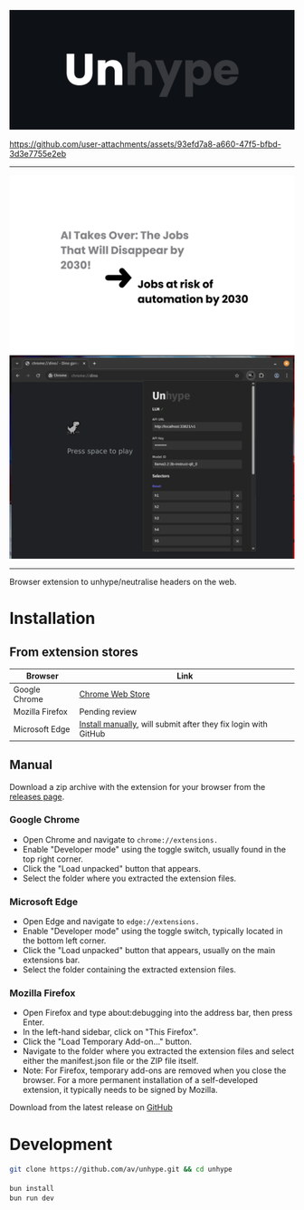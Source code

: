 ![splash](./docs/splash.png)

https://github.com/user-attachments/assets/93efd7a8-a660-47f5-bfbd-3d3e7755e2eb


---

![example](./docs/example.png)
![screenshot](./docs/screenshot.png)

---

Browser extension to unhype/neutralise headers on the web.

# Installation

## From extension stores

| Browser | Link |
|---------|------|
| Google Chrome | [Chrome Web Store](https://chromewebstore.google.com/detail/unhype/nmnhedloogpjnfbmkipcolejljminncl?authuser=0&hl=en) |
| Mozilla Firefox | Pending review |
| Microsoft Edge | [Install manually](#microsoft-edge), will submit after they fix login with GitHub |

## Manual

Download a zip archive with the extension for your browser from the [releases page](https://github.com/av/unhype/releases).

### Google Chrome

- Open Chrome and navigate to `chrome://extensions.`
- Enable "Developer mode" using the toggle switch, usually found in the top right corner.
- Click the "Load unpacked" button that appears.
- Select the folder where you extracted the extension files.

### Microsoft Edge

- Open Edge and navigate to `edge://extensions.`
- Enable "Developer mode" using the toggle switch, typically located in the bottom left corner.
- Click the "Load unpacked" button that appears, usually on the main extensions bar.
- Select the folder containing the extracted extension files.

### Mozilla Firefox

- Open Firefox and type about:debugging into the address bar, then press Enter.
- In the left-hand sidebar, click on "This Firefox".
- Click the "Load Temporary Add-on..." button.
- Navigate to the folder where you extracted the extension files and select either the manifest.json file or the ZIP file itself.
- Note: For Firefox, temporary add-ons are removed when you close the browser. For a more permanent installation of a self-developed extension, it typically needs to be signed by Mozilla.

Download from the latest release on [GitHub](https://github.com/av/unhype/releases)

# Development

```bash
git clone https://github.com/av/unhype.git && cd unhype

bun install
bun run dev
```
